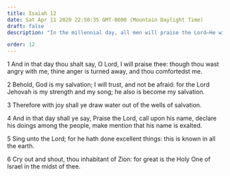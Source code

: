 ```yaml
---
title: Isaiah 12
date: Sat Apr 11 2020 22:50:35 GMT-0600 (Mountain Daylight Time)
draft: false
description: "In the millennial day, all men will praise the Lord—He will dwell among them—Compare 2 Nephi 22."

order: 12
---
```

    
1 And in that day thou shalt say, O Lord, I will praise thee: though thou wast angry with me, thine anger is turned away, and thou comfortedst me.

2 Behold, God is my salvation; I will trust, and not be afraid: for the Lord Jehovah is my strength and my song; he also is become my salvation.

3 Therefore with joy shall ye draw water out of the wells of salvation.

4 And in that day shall ye say, Praise the Lord, call upon his name, declare his doings among the people, make mention that his name is exalted.

5 Sing unto the Lord; for he hath done excellent things: this is known in all the earth.

6 Cry out and shout, thou inhabitant of Zion: for great is the Holy One of Israel in the midst of thee.
